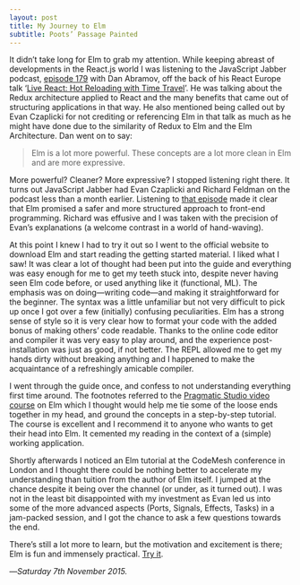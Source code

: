 ```yaml
---
layout: post
title: My Journey to Elm
subtitle: Poots’ Passage Painted
---
```


It didn’t take long for Elm to grab my attention. While keeping abreast of developments in the React.js world I was listening to the JavaScript Jabber podcast, [episode 179][jj-redux] with Dan Abramov, off the back of his React Europe talk ‘[Live React: Hot Reloading with Time Travel][redux-talk]’. He was talking about the Redux architecture applied to React and the many benefits that came out of structuring applications in that way. He also mentioned being called out by Evan Czaplicki for not crediting or referencing Elm in that talk as much as he might have done due to the similarity of Redux to Elm and the Elm Architecture. Dan went on to say:

> Elm is a lot more powerful. These concepts are a lot more clean in Elm and are more expressive.

More powerful? Cleaner? More expressive? I stopped listening right there. It turns out JavaScript Jabber had Evan Czaplicki and Richard Feldman on the podcast less than a month earlier. Listening to [that episode][jj-elm] made it clear that Elm promised a safer and more structured approach to front-end programming. Richard was effusive and I was taken with the precision of Evan’s explanations (a welcome contrast in a world of hand-waving).

At this point I knew I had to try it out so I went to the official website to download Elm and start reading the getting started material. I liked what I saw! It was clear a lot of thought had been put into the guide and everything was easy enough for me to get my teeth stuck into, despite never having seen Elm code before, or used anything like it (functional, ML). The emphasis was on doing—writing code—and making it straightforward for the beginner. The syntax was a little unfamiliar but not very difficult to pick up once I got over a few (initially) confusing peculiarities. Elm has a strong sense of style so it is very clear how to format your code with the added bonus of making others’ code readable. Thanks to the online code editor and compiler it was very easy to play around, and the experience post-installation was just as good, if not better. The REPL allowed me to get my hands dirty without breaking anything and I happened to make the acquaintance of a refreshingly amicable compiler.

I went through the guide once, and confess to not understanding everything first time around. The footnotes referred to the [Pragmatic Studio video course][elm-course] on Elm which I thought would help me tie some of the loose ends together in my head, and ground the concepts in a step-by-step tutorial. The course is excellent and I recommend it to anyone who wants to get their head into Elm. It cemented my reading in the context of a (simple) working application.

Shortly afterwards I noticed an Elm tutorial at the CodeMesh conference in London and I thought there could be nothing better to accelerate my understanding than tuition from the author of Elm itself. I jumped at the chance despite it being over the channel (or under, as it turned out). I was not in the least bit disappointed with my investment as Evan led us into some of the more advanced aspects (Ports, Signals, Effects, Tasks) in a jam-packed session, and I got the chance to ask a few questions towards the end.

There’s still a lot more to learn, but the motivation and excitement is there; Elm is fun and immensely practical. [Try it][elm].

—*Saturday 7th November 2015.*

[jj-redux]: https://devchat.tv/js-jabber/179-jsj-redux-and-react-with-dan-abramov
[redux-talk]: https://www.youtube.com/watch?v=xsSnOQynTHs
[jj-elm]: https://devchat.tv/js-jabber/175-jsj-elm-with-evan-czaplicki-and-richard-feldman
[elm]: http://elm-lang.org/
[elm-course]: https://pragmaticstudio.com/elm
